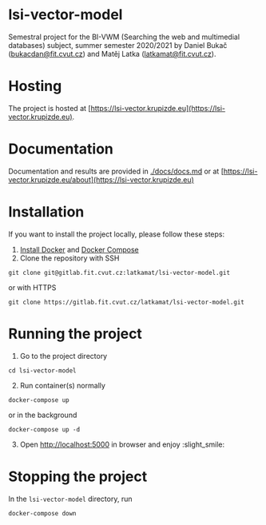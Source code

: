 # lsi-vector-model

Semestral project for the BI-VWM (Searching the web and multimedial databases) subject, summer semester 2020/2021 by
Daniel Bukač ([bukacdan@fit.cvut.cz](mailto:bukacdan@fit.cvut.cz)) and Matěj Latka ([latkamat@fit.cvut.cz](mailto:latkamat@fit.cvut.cz)).

# Hosting
The project is hosted at [https://lsi-vector.krupizde.eu](https://lsi-vector.krupizde.eu).

# Documentation
Documentation and results are provided in [./docs/docs.md](https://gitlab.fit.cvut.cz/latkamat/lsi-vector-model/blob/master/docs/docs.md) or at [https://lsi-vector.krupizde.eu/about](https://lsi-vector.krupizde.eu)

# Installation
If you want to install the project locally, please follow these steps:
1. [Install Docker](https://docs.docker.com/get-docker/) and [Docker Compose](https://docs.docker.com/compose/install/)
2. Clone the repository with SSH
```shell
git clone git@gitlab.fit.cvut.cz:latkamat/lsi-vector-model.git  
```
or with HTTPS
```shell
git clone https://gitlab.fit.cvut.cz/latkamat/lsi-vector-model.git
```
# Running the project
1. Go to the project directory
```shell
cd lsi-vector-model
```
2. Run container(s) normally
```shell
docker-compose up
```
or in the background 
```shell
docker-compose up -d
```
3. Open [http://localhost:5000](http://localhost:5000) in browser and enjoy :slight_smile:

# Stopping the project
In the `lsi-vector-model` directory, run
```shell
docker-compose down
```

